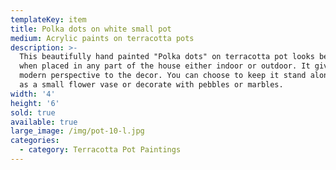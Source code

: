 ```yaml
---
templateKey: item
title: Polka dots on white small pot
medium: Acrylic paints on terracotta pots
description: >-
  This beautifully hand painted "Polka dots" on terracotta pot looks beautiful
  when placed in any part of the house either indoor or outdoor. It gives a
  modern perspective to the decor. You can choose to keep it stand alone or use
  as a small flower vase or decorate with pebbles or marbles.
width: '4'
height: '6'
sold: true
available: true
large_image: /img/pot-10-l.jpg
categories:
  - category: Terracotta Pot Paintings
---
```


